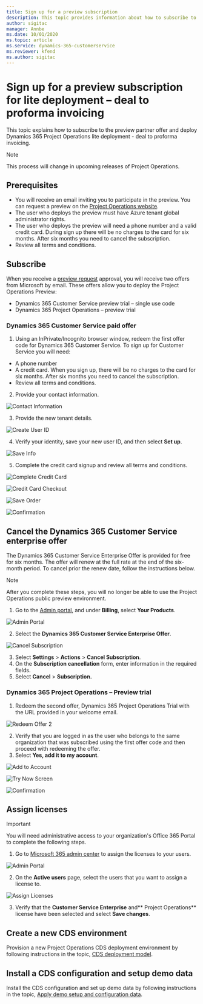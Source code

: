 ```yaml
---
title: Sign up for a preview subscription
description: This topic provides information about how to subscribe to and deploy Project Operatoins lite deployment - deal to proforma invoicing.
author: sigitac
manager: Annbe
ms.date: 10/01/2020
ms.topic: article
ms.service: dynamics-365-customerservice
ms.reviewer: kfend 
ms.author: sigitac
---
```


# Sign up for a preview subscription for lite deployment – deal to proforma invoicing

This topic explains how to subscribe to the preview partner offer and deploy Dynamics 365 Project Operations lite deployment - deal to proforma invoicing.

> [!NOTE]
> This process will change in upcoming releases of Project Operations.

## Prerequisites

- You will receive an email inviting you to participate in the preview. You can request a preview on the [Project Operations website](https://dynamics.microsoft.com/en-us/project-operations/overview/).
- The user who deploys the preview must have Azure tenant global administrator rights.
- The user who deploys the preview will need a phone number and a valid credit card. During sign up there will be no charges to the card for six months. After six months you need to cancel the subscription. 
- Review all terms and conditions.

## Subscribe

When you receive a [preview request](https://forms.office.com/FormsPro/Pages/ResponsePage.aspx?id=v4j5cvGGr0GRqy180BHbR56j8lZs0FdAvwT75_WNFyxUMkRDV1NYQU5TNjE2VjhKOVBUNVg2R0s1NC4u) approval, you will receive two offers from Microsoft by email. These offers allow you to deploy the Project Operations Preview:

- Dynamics 365 Customer Service preview trial – single use code
- Dynamics 365 Project Operations – preview trial

### Dynamics 365 Customer Service paid offer

1. Using an InPrivate/Incognito browser window, redeem the first offer code for Dynamics 365 Customer Service. To sign up for Customer Service you will need:

- A phone number
- A credit card. When you sign up, there will be no charges to the card for six months. After six months you need to cancel the subscription.
- Review all terms and conditions.

2. Provide your contact information.

![Contact Information](./media/1ContactInformation.png)

3. Provide the new tenant details.

![Create User ID](./media/2CreateUserID.png)

4. Verify your identity, save your new user ID, and then select **Set up**.

![Save Info](./media/3SaveInfo.png)

5. Complete the credit card signup and review all terms and conditions. 

![Complete Credit Card](./media/4CompleteCreditCard.png)

![Credit Card Checkout](./media/5CreditCardCheckout.png)

![Save Order](./media/6SaveOrder.png)

![Confirmation](./media/7Confirmation.png)

## Cancel the Dynamics 365 Customer Service enterprise offer

The Dynamics 365 Customer Service Enterprise Offer is provided for free for six months. The offer will renew at the full rate at the end of the six-month period. To cancel prior the renew date, follow the instructions below. 

> [!NOTE]
> After you complete these steps, you will no longer be able to use the Project Operations public preview environment.

1. Go to the [Admin portal](https://admin.microsoft.com/), and under **Billing**, select **Your Products**.

![Admin Portal](./media/8AdminPortal.png)

2. Select the **Dynamics 365 Customer Service Enterprise Offer**.

![Cancel Subscription](./media/9CancelSubscription.png)

3. Select **Settings** > **Actions** > **Cancel Subscription**.
4. On the **Subscription cancellation** form, enter information in the required fields.
5. Select **Cancel** > **Subscription.**

### Dynamics 365 Project Operations – Preview trial

1. Redeem the second offer, Dynamics 365 Project Operations Trial with the URL provided in your welcome email.

![Redeem Offer 2](./media/10RedeemOffer2.png)

2. Verify that you are logged in as the user who belongs to the same organization that was subscribed using the first offer code and then proceed with redeeming the offer. 
3. Select **Yes, add it to my account**.

![Add to Account](./media/11AddToAccount.png)

![Try Now Screen](./media/12TryNow.png)

![Confirmation](./media/13Confirmation.png)

## Assign licenses

> [!IMPORTANT]
> You will need administrative access to your organization's Office 365 Portal to complete the following steps.

1. Go to [Microsoft 365 admin center](https://portal.office.com/) to assign the licenses to your users.

![Admin Portal](./media/14AdminPortal.png)

2. On the **Active users** page, select the users that you want to assign a license to.

![Assign Licenses](./media/15AssignLicenses.png)

3. Verify that the **Customer Service Enterprise** and** Project Operations** license have been selected and select **Save changes**.

## Create a new CDS environment

Provision a new Project Operations CDS deployment environment by following instructions in the topic, [CDS deployment model](lite-deployment.md).

## Install a CDS configuration and setup demo data

Install the CDS configuration and set up demo data by following instructions in the topic, [Apply demo setup and configuration data](lite-apply-demo-setup-config-data.md).
